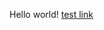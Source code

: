 Hello world!
[test link](https://github.com/rsgccs/visualizing-tweets/blob/37c52367de457bc9ae25dade0d2e4b4c2a3f7f03/trending_topics_visualizer/trending_topics_visualizer.pde#L28-L30)